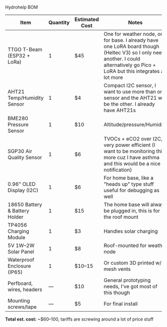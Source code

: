 Hydrohelp BOM

| Item                           | Quantity | Estimated Cost | Notes                                                                                                                                                                            | Link                                                                                 |
| ------------------------------ | -------- | -------------- | -------------------------------------------------------------------------------------------------------------------------------------------------------------------------------- | ------------------------------------------------------------------------------------ |
| TTGO T-Beam (ESP32 + LoRa)     | 1        | $45            | One for weather node, one for base. I already have one LoRA board though (Heltec V3) so I only need another. I could alternatively go Pico + LoRA but this integrates a lot more | https://www.amazon.com/LILYGO-LORA32-T-Beam-Development-CH9102F/dp/B09VLFQQG4?sr=8-1 |
| AHT21 Temp/Humidity Sensor     | 1        | $4             | Compact I2C sensor, I want to use more than one sensor and the AHT21 will be the other. I already have AHT21s                                                                    |                                                                                      |
| BME280 Pressure Sensor         | 1        | $10            | Altitude/pressure/Humidity                                                                                                                                                       |                                                                                      |
| SGP30 Air Quality Sensor       | 1        | $6             | TVOCs + eCO2 over I2C, very power efficient (I want to be monitoring this more cuz I have asthma and this would be a nice notification)<br>                                      |                                                                                      |
| 0.96" OLED Display (I2C)       | 1        | $6             | For home base, like a "heads up" type stuff useful for debugging as well                                                                                                         |                                                                                      |
| 18650 Battery & Battery Holder | 1        | $15            | The home base will always be plugged in, this is for the roof mount                                                                                                              |                                                                                      |
| TP4056 Charging Module         | 1        | $3             | Handles solar charging                                                                                                                                                           |                                                                                      |
| 5V 1W–2W Solar Panel           | 1        | $8             | Roof-mounted for weather node                                                                                                                                                    |                                                                                      |
| Waterproof Enclosure (IP65)    | 1        | $10–15         | Or custom 3D printed w/ mesh vents                                                                                                                                               |                                                                                      |
| Perfboard, wires, headers      | —        | $10            | General prototyping needs, I've got most of this though                                                                                                                          |                                                                                      |
| Mounting screws/tape           | —        | $5             | For final install                                                                                                                                                                |                                                                                      |

**Total est. cost:** ~$60–100, tariffs are screwing around a lot of price stuff

